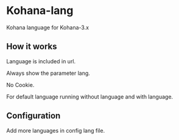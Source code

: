 Kohana-lang
===========

Kohana language for Kohana-3.x

How it works
------------

Language is included in url.

Always show the parameter lang.

No Cookie.

For default language running without language and with language.


Configuration
-------------

Add more languages in config lang file.

